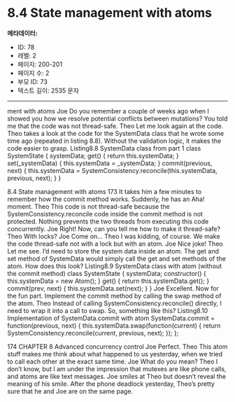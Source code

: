 # 8.4 State management with atoms

**메타데이터:**
- ID: 78
- 레벨: 2
- 페이지: 200-201
- 페이지 수: 2
- 부모 ID: 73
- 텍스트 길이: 2535 문자

---

ment with atoms
Joe Do you remember a couple of weeks ago when I showed you how we resolve
potential conflicts between mutations? You told me that the code was not
thread-safe.
Theo Let me look again at the code.
Theo takes a look at the code for the SystemData class that he wrote some time ago
(repeated in listing 8.8). Without the validation logic, it makes the code easier to grasp.
Listing8.8 SystemData class from part 1
class SystemState {
systemData;
get() {
return this.systemData;
}
set(_systemData) {
this.systemData = _systemData;
}
commit(previous, next) {
this.systemData = SystemConsistency.reconcile(this.systemData,
previous,
next);
}
}

8.4 State management with atoms 173
It takes him a few minutes to remember how the commit method works. Suddenly, he has
an Aha! moment.
Theo This code is not thread-safe because the SystemConsistency.reconcile
code inside the commit method is not protected. Nothing prevents the two
threads from executing this code concurrently.
Joe Right! Now, can you tell me how to make it thread-safe?
Theo With locks?
Joe Come on...
Theo I was kidding, of course. We make the code thread-safe not with a lock but with
an atom.
Joe Nice joke!
Theo Let me see. I’d need to store the system data inside an atom. The get and set
method of SystemData would simply call the get and set methods of the
atom. How does this look?
Listing8.9 SystemData class with atom (without the commit method)
class SystemState {
systemData;
constructor() {
this.systemData = new Atom();
}
get() {
return this.systemData.get();
}
commit(prev, next) {
this.systemData.set(next);
}
}
Joe Excellent. Now for the fun part. Implement the commit method by calling the
swap method of the atom.
Theo Instead of calling SystemConsistency.reconcile() directly, I need to wrap
it into a call to swap. So, something like this?
Listing8.10 Implementation of SystemData.commit with atom
SystemData.commit = function(previous, next) {
this.systemData.swap(function(current) {
return SystemConsistency.reconcile(current,
previous,
next);
});
};

174 CHAPTER 8 Advanced concurrency control
Joe Perfect.
Theo This atom stuff makes me think about what happened to us yesterday, when we
tried to call each other at the exact same time.
Joe What do you mean?
Theo I don’t know, but I am under the impression that mutexes are like phone calls,
and atoms are like text messages.
Joe smiles at Theo but doesn’t reveal the meaning of his smile. After the phone deadlock
yesterday, Theo’s pretty sure that he and Joe are on the same page.